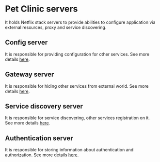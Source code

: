 # Pet Clinic servers
 It holds Netflix stack servers to provide abilities to configure application via external resources, proxy and service discovering.

## Config server
It is responsible for providing configuration for other services. See more details [here](/config/).  

## Gateway server
It is responsible for hiding other services from external world. See more details [here](/gateway/).

## Service discovery server
It is responsible for service discovering, other services registration on it. See more details [here](/service-discovery/).

## Authentication server
It is responsible for storing information about authentication and authorization. See more details [here](/auth-server/).
